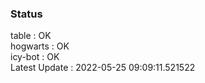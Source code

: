 ### Status


table : OK  
hogwarts : OK  
icy-bot : OK  
Latest Update : 2022-05-25 09:09:11.521522
